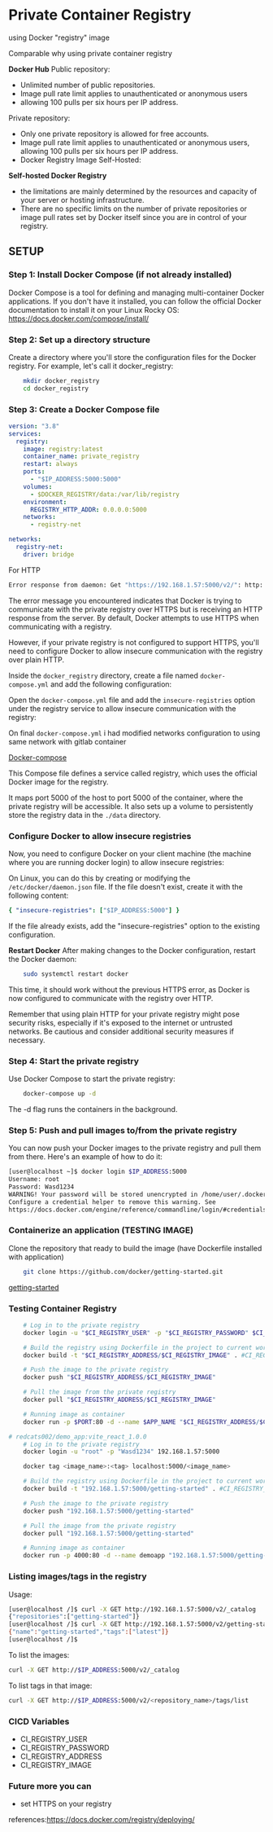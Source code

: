 # Private Container Registry

using Docker "registry" image

Comparable why using private container registry

**Docker Hub**
Public repository:

- Unlimited number of public repositories.
- Image pull rate limit applies to unauthenticated or anonymous users
- allowing 100 pulls per six hours per IP address.

Private repository:

- Only one private repository is allowed for free accounts.
- Image pull rate limit applies to unauthenticated or anonymous users, allowing 100 pulls per six hours per IP address.
- Docker Registry Image Self-Hosted:

**Self-hosted Docker Registry**

- the limitations are mainly determined by the resources and capacity of your server or hosting infrastructure.
- There are no specific limits on the number of private repositories or image pull rates set by Docker itself since you are in control of your registry.

## SETUP

### Step 1: Install Docker Compose (if not already installed)

Docker Compose is a tool for defining and managing multi-container Docker applications. If you don't have it installed, you can follow the official Docker documentation to install it on your Linux Rocky OS: <https://docs.docker.com/compose/install/>

### Step 2: Set up a directory structure

Create a directory where you'll store the configuration files for the Docker registry. For example, let's call it docker_registry:

```bash
    mkdir docker_registry
    cd docker_registry
```

### Step 3: Create a Docker Compose file

```yaml
version: "3.8"
services:
  registry:
    image: registry:latest
    container_name: private_registry
    restart: always
    ports:
      - "$IP_ADDRESS:5000:5000"
    volumes:
      - $DOCKER_REGISTRY/data:/var/lib/registry
    environment:
      REGISTRY_HTTP_ADDR: 0.0.0.0:5000
    networks:
      - registry-net

networks:
  registry-net:
    driver: bridge
```

For HTTP

```bash
Error response from daemon: Get "https://192.168.1.57:5000/v2/": http: server gave HTTP response to HTTPS client

```

The error message you encountered indicates that Docker is trying to communicate with the private registry over HTTPS but is receiving an HTTP response from the server. By default, Docker attempts to use HTTPS when communicating with a registry.

However, if your private registry is not configured to support HTTPS, you'll need to configure Docker to allow insecure communication with the registry over plain HTTP.

Inside the `docker_registry` directory, create a file named `docker-compose.yml` and add the following configuration:

Open the `docker-compose.yml` file and add the `insecure-registries` option under the registry service to allow insecure communication with the registry:

On final `docker-compose.yml` i had modified networks configuration to using same network with gitlab container

[Docker-compose](/readme/readme_docker_compose.md)

This Compose file defines a service called registry, which uses the official Docker image for the registry.

It maps port 5000 of the host to port 5000 of the container, where the private registry will be accessible. It also sets up a volume to persistently store the registry data in the `./data` directory.

### Configure Docker to allow insecure registries

Now, you need to configure Docker on your client machine (the machine where you are running docker login) to allow insecure registries:

On Linux, you can do this by creating or modifying the `/etc/docker/daemon.json` file. If the file doesn't exist, create it with the following content:

```yaml
{ "insecure-registries": ["$IP_ADDRESS:5000"] }
```

If the file already exists, add the "insecure-registries" option to the existing configuration.

**Restart Docker**
After making changes to the Docker configuration, restart the Docker daemon:

```bash
    sudo systemctl restart docker
```

This time, it should work without the previous HTTPS error, as Docker is now configured to communicate with the registry over HTTP.

Remember that using plain HTTP for your private registry might pose security risks, especially if it's exposed to the internet or untrusted networks. Be cautious and consider additional security measures if necessary.

### Step 4: Start the private registry

Use Docker Compose to start the private registry:

```bash
    docker-compose up -d
```

The -d flag runs the containers in the background.

### Step 5: Push and pull images to/from the private registry

You can now push your Docker images to the private registry and pull them from there. Here's an example of how to do it:

```bash
[user@localhost ~]$ docker login $IP_ADDRESS:5000
Username: root
Password: Wasd1234
WARNING! Your password will be stored unencrypted in /home/user/.docker/config.json.
Configure a credential helper to remove this warning. See
https://docs.docker.com/engine/reference/commandline/login/#credentials-store
```

### Containerize an application (TESTING IMAGE)

Clone the repository that ready to build the image (have Dockerfile installed with application)

```bash
    git clone https://github.com/docker/getting-started.git
```

[getting-started](https://docs.docker.com/get-started/02_our_app/)

### Testing Container Registry

```bash
    # Log in to the private registry
    docker login -u "$CI_REGISTRY_USER" -p "$CI_REGISTRY_PASSWORD" $CI_REGISTRY_ADDRESS

    # Build the registry using Dockerfile in the project to current working directory
    docker build -t "$CI_REGISTRY_ADDRESS/$CI_REGISTRY_IMAGE" . #CI_REGISTRY_IMAGE can look at docker hub of our repository / naming as you like it

    # Push the image to the private registry
    docker push "$CI_REGISTRY_ADDRESS/$CI_REGISTRY_IMAGE"

    # Pull the image from the private registry
    docker pull "$CI_REGISTRY_ADDRESS/$CI_REGISTRY_IMAGE"

    # Running image as container
    docker run -p $PORT:80 -d --name $APP_NAME "$CI_REGISTRY_ADDRESS/$CI_REGISTRY_IMAGE"
```

```bash
# redcats002/demo_app:vite_react_1.0.0
    # Log in to the private registry
    docker login -u "root" -p "Wasd1234" 192.168.1.57:5000

    docker tag <image_name>:<tag> localhost:5000/<image_name>

    # Build the registry using Dockerfile in the project to current working directory
    docker build -t "192.168.1.57:5000/getting-started" . #CI_REGISTRY_IMAGE can look at docker hub of our repository / naming as you like it

    # Push the image to the private registry
    docker push "192.168.1.57:5000/getting-started"

    # Pull the image from the private registry
    docker pull "192.168.1.57:5000/getting-started"

    # Running image as container
    docker run -p 4000:80 -d --name demoapp "192.168.1.57:5000/getting-started"
```

### Listing images/tags in the registry

Usage:

```bash
[user@localhost /]$ curl -X GET http://192.168.1.57:5000/v2/_catalog
{"repositories":["getting-started"]}
[user@localhost /]$ curl -X GET http://192.168.1.57:5000/v2/getting-started/tags/list
{"name":"getting-started","tags":["latest"]}
[user@localhost /]$
```

To list the images:

```bash
curl -X GET http://$IP_ADDRESS:5000/v2/_catalog
```

To list tags in that image:

```bash
curl -X GET http://$IP_ADDRESS:5000/v2/<repository_name>/tags/list
```

### CICD Variables

- CI_REGISTRY_USER
- CI_REGISTRY_PASSWORD
- CI_REGISTRY_ADDRESS
- CI_REGISTRY_IMAGE

### Future more you can

- set HTTPS on your registry

references:<https://docs.docker.com/registry/deploying/>
